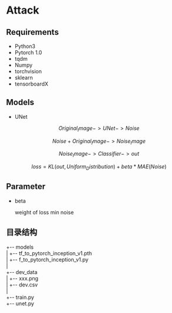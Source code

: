 # Attack

## Requirements

- Python3
- Pytorch 1.0
- tqdm
- Numpy
- torchvision
- sklearn
- tensorboardX

## Models

- UNet
  
$$ Original_Image -> UNet -> Noise $$  
  
$$ Noise + Original_Image -> Noise_Image $$  
  
$$ Noise_Image -> Classifier -> out $$  
  
$$ loss = KL(out, Uniform_Distribution) + beta * MAE(Noise) $$  

## Parameter

- beta   

  weight of loss min noise

## 目录结构

+-- models  
|   +-- tf_to_pytorch_inception_v1.pth  
|   +-- f_to_pytorch_inception_v1.py  
|  
+-- dev_data  
|   +-- xxx.png  
|   +-- dev.csv  
|  
+-- train.py  
+-- unet.py  